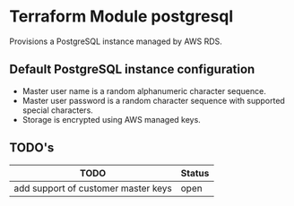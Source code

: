 # Terraform Module postgresql

Provisions a PostgreSQL instance managed by AWS RDS.

## Default PostgreSQL instance configuration

* Master user name is a random alphanumeric character sequence.
* Master user password is a random character sequence with supported special characters.
* Storage is encrypted using AWS managed keys.

## TODO's

| TODO | Status |
| --- | --- | 
| add support of customer master keys | open |